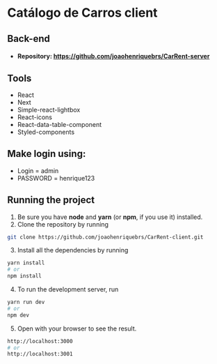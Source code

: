 # Catálogo de Carros client

## Back-end
- #### Repository: https://github.com/joaohenriquebrs/CarRent-server

## Tools
- React
- Next
- Simple-react-lightbox
- React-icons
- React-data-table-component
- Styled-components

## Make login using:
- Login = admin
- PASSWORD = henrique123

## Running the project

1. Be sure you have **node** and **yarn** (or **npm**, if you use it) installed.
2. Clone the repository by running
```bash
git clone https://github.com/joaohenriquebrs/CarRent-client.git
```
3. Install all the dependencies by running
```bash
yarn install
# or
npm install
```
4. To run the development server, run
```bash
yarn run dev
# or
npm dev
```
5. Open  with your browser to see the result.
```bash
http://localhost:3000
# or
http://localhost:3001
```
